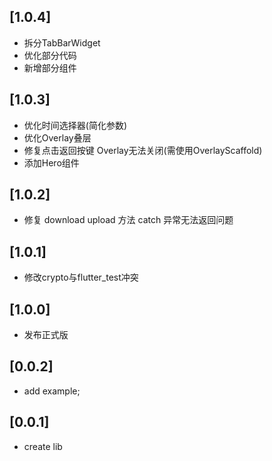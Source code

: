 ## [1.0.4]
* 拆分TabBarWidget 
* 优化部分代码 
* 新增部分组件
## [1.0.3]
* 优化时间选择器(简化参数)
* 优化Overlay叠层
* 修复点击返回按键 Overlay无法关闭(需使用OverlayScaffold)
* 添加Hero组件
## [1.0.2]
* 修复 download upload 方法 catch 异常无法返回问题
## [1.0.1]
* 修改crypto与flutter_test冲突
## [1.0.0]
* 发布正式版
## [0.0.2]
* add example;
## [0.0.1]
* create lib
